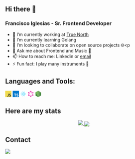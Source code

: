 ## Hi there 👋

### Francisco Iglesias - Sr. Frontend Developer

- 🔭 I’m currently working at [True North](https://truenorth.co/)
- 🌱 I’m currently learning Golang
- 👯 I’m looking to collaborate on open source projects 🌐<p
- 💬 Ask me about Frontend and Music 🚀 
- 📫 How to reach me: Linkedin or [email](mailto:ifrancisco.iglesias@gmail.com)
- ⚡ Fun fact: I play many instruments 🎵


## Languages and Tools:  
<code><img height="20" src="https://raw.githubusercontent.com/github/explore/80688e429a7d4ef2fca1e82350fe8e3517d3494d/topics/javascript/javascript.png"></code>
<code><img height="20" src="https://raw.githubusercontent.com/github/explore/80688e429a7d4ef2fca1e82350fe8e3517d3494d/topics/typescript/typescript.png"></code>
<code><img height="20" src="https://raw.githubusercontent.com/github/explore/80688e429a7d4ef2fca1e82350fe8e3517d3494d/topics/react/react.png"></code>
<code><img height="20" src="https://raw.githubusercontent.com/github/explore/5c058a388828bb5fde0bcafd4bc867b5bb3f26f3/topics/graphql/graphql.png"></code>
<code><img height="20" src="https://raw.githubusercontent.com/github/explore/80688e429a7d4ef2fca1e82350fe8e3517d3494d/topics/nodejs/nodejs.png"></code>    

## Here are my stats
<p align="center">
  <a href="https://github.com/anuraghazra/github-readme-stats"> 
    <img  src="https://github-readme-stats.vercel.app/api?username=FrankIglesias&show_icons=true&theme=radical"/>
  </a>  
  <a href="https://github.com/anuraghazra/github-readme-stats">
    <img align="center" src="https://github-readme-stats.anuraghazra1.vercel.app/api/top-langs/?username=FrankIglesias&layout=compact&theme=material-palenight" />
  </a>
</p>

## Contact
<a href="https://www.linkedin.com/in/francisco-janin-iglesias/" target="_blank">
  <img src="https://img.shields.io/badge/linkedin-0077B5.svg?style=for-the-badge&logo=linkedin&logoColor=white"/>
</a>
